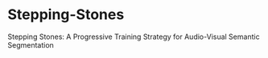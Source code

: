 # Stepping-Stones
Stepping Stones: A Progressive Training Strategy for Audio-Visual Semantic Segmentation
